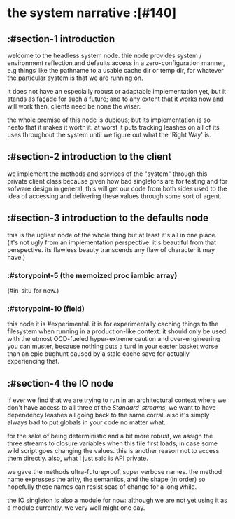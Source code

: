 # the system narrative :[#140]

## :#section-1 introduction

welcome to the headless system node. thie node provides system / environment
reflection and defaults access in a zero-configuration manner, e.g things
like the pathname to a usable cache dir or temp dir, for whatever the
particular system is that we are running on.

it does not have an especially robust or adaptable implementation yet, but
it stands as façade for such a future; and to any extent that it works now
and will work then, clients need be none the wiser.

the whole premise of this node is dubious; but its implementation is so neato
that it makes it worth it. at worst it puts tracking leashes on all of its
uses throughout the system until we figure out what the 'Right Way' is.



## :#section-2 introduction to the client

we implement the methods and services of the "system" through this private
client class because given how bad singletons are for testing and for
sofware design in general, this will get our code from both sides used to
the idea of accessing and delivering these values through some sort of
agent.



## :#section-3 introduction to the defaults node

this is the ugliest node of the whole thing but at least it's all in one
place. (it's not ugly from an implementation perspective. it's beautiful
from that perspective. its flawless beauty transcends any flaw of character
it may have.)


### :#storypoint-5 (the memoized proc iambic array)

(#in-situ for now.)


### :#storypoint-10 (field)

this node it is #experimental. it is for experimentally caching things to
the filesystem when running in a production-like context: it should only
be used with the utmost OCD-fueled hyper-extreme caution and over-engineering
you can muster, because nothing puts a turd in your easter basket worse than
an epic bughunt caused by a stale cache save for actually experiencing that.



## :#section-4 the IO node

if ever we find that we are trying to run in an architectural context
where we don't have access to all three of the _Standard_streams_, we want
to have dependency leashes all going back to the same corral. also it's
simply always bad to put globals in your code no matter what.

for the sake of being deterministic and a bit more robust, we assign the
three streams to closure variables when this file first loads, in case some
wild script goes changing the values. this is another reason not to access
them directly. also, what I just said is API private.

we gave the methods ultra-futureproof, super verbose names. the method name
expresses the arity, the semantics, and the shape (in order) so hopefully
these names can resist seas of change for a long while.

the IO singleton is also a module for now: although we are not yet using it
as a module currently, we very well might one day.

